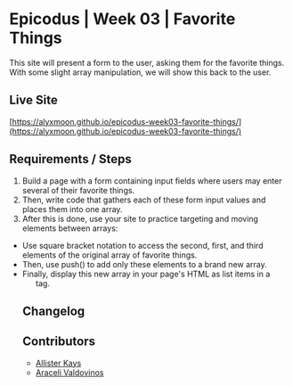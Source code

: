 # Epicodus | Week 03 | Favorite Things

This site will present a form to the user, asking them for the favorite things. With some slight array manipulation, we will show this back to the user.

## Live Site
[https://alyxmoon.github.io/epicodus-week03-favorite-things/](https://alyxmoon.github.io/epicodus-week03-favorite-things/)

## Requirements / Steps
1. Build a page with a form containing input fields where users may enter several of their favorite things.
2. Then, write code that gathers each of these form input values and places them into one array.
3. After this is done, use your site to practice targeting and moving elements between arrays:
  - Use square bracket notation to access the second, first, and third elements of the original array of favorite things.
  - Then, use push() to add only these elements to a brand new array.
  - Finally, display this new array in your page's HTML as list items in a <ul> tag.

## Changelog

## Contributors

- [Allister Kays](https://github.com/AlyxMoon)
- [Araceli Valdovinos](https://github.com/aracelivaldovinos)
